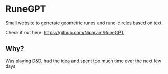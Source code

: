 # RuneGPT

Small website to generate geometric runes and rune-circles based on text.

Check it out here: https://github.com/Niphram/RuneGPT

## Why?

Was playing D&D, had the idea and spent too much time over the next few days.
